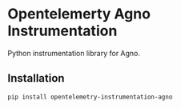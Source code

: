 # Opentelemerty Agno Instrumentation
Python instrumentation library for Agno.


## Installation

```shell
pip install opentelemetry-instrumentation-agno
```
